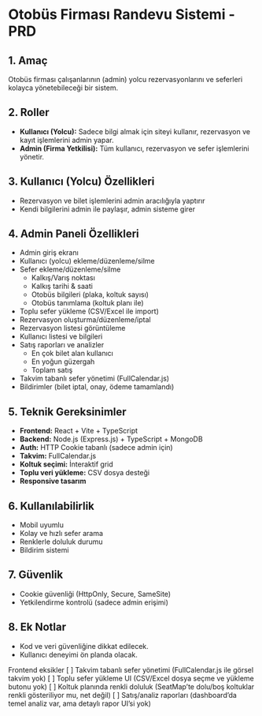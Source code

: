 # Otobüs Firması Randevu Sistemi - PRD

## 1. Amaç

Otobüs firması çalışanlarının (admin) yolcu rezervasyonlarını ve seferleri kolayca yönetebileceği bir sistem.

## 2. Roller

- **Kullanıcı (Yolcu):** Sadece bilgi almak için siteyi kullanır, rezervasyon ve kayıt işlemlerini admin yapar.
- **Admin (Firma Yetkilisi):** Tüm kullanıcı, rezervasyon ve sefer işlemlerini yönetir.

## 3. Kullanıcı (Yolcu) Özellikleri

- Rezervasyon ve bilet işlemlerini admin aracılığıyla yaptırır
- Kendi bilgilerini admin ile paylaşır, admin sisteme girer

## 4. Admin Paneli Özellikleri

- Admin giriş ekranı
- Kullanıcı (yolcu) ekleme/düzenleme/silme
- Sefer ekleme/düzenleme/silme
  - Kalkış/Varış noktası
  - Kalkış tarihi & saati
  - Otobüs bilgileri (plaka, koltuk sayısı)
  - Otobüs tanımlama (koltuk planı ile)
- Toplu sefer yükleme (CSV/Excel ile import)
- Rezervasyon oluşturma/düzenleme/iptal
- Rezervasyon listesi görüntüleme
- Kullanıcı listesi ve bilgileri
- Satış raporları ve analizler
  - En çok bilet alan kullanıcı
  - En yoğun güzergah
  - Toplam satış
- Takvim tabanlı sefer yönetimi (FullCalendar.js)
- Bildirimler (bilet iptal, onay, ödeme tamamlandı)

## 5. Teknik Gereksinimler

- **Frontend:** React + Vite + TypeScript
- **Backend:** Node.js (Express.js) + TypeScript + MongoDB
- **Auth:** HTTP Cookie tabanlı (sadece admin için)
- **Takvim:** FullCalendar.js
- **Koltuk seçimi:** İnteraktif grid
- **Toplu veri yükleme:** CSV dosya desteği
- **Responsive tasarım**

## 6. Kullanılabilirlik

- Mobil uyumlu
- Kolay ve hızlı sefer arama
- Renklerle doluluk durumu
- Bildirim sistemi

## 7. Güvenlik

- Cookie güvenliği (HttpOnly, Secure, SameSite)
- Yetkilendirme kontrolü (sadece admin erişimi)

## 8. Ek Notlar

- Kod ve veri güvenliğine dikkat edilecek.
- Kullanıcı deneyimi ön planda olacak.

Frontend eksikler
[ ] Takvim tabanlı sefer yönetimi (FullCalendar.js ile görsel takvim yok)
[ ] Toplu sefer yükleme UI (CSV/Excel dosya seçme ve yükleme butonu yok)
[ ] Koltuk planında renkli doluluk (SeatMap’te dolu/boş koltuklar renkli gösteriliyor mu, net değil)
[ ] Satış/analiz raporları (dashboard’da temel analiz var, ama detaylı rapor UI’si yok)
